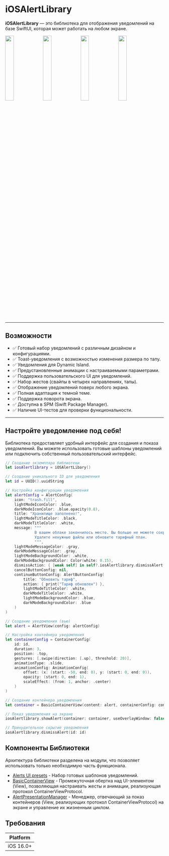 # iOSAlertLibrary

**iOSAlertLibrary** — это библиотека для отображения уведомлений на базе SwiftUI, которая может работать на любом экране.

<p float="left">
  <img src="https://github.com/user-attachments/assets/474af28f-44b1-4f53-963e-ed0a79125e75" width="23%" />
  <img src="https://github.com/user-attachments/assets/6d4f3156-bb20-437e-a773-f5389988174d" width="23%" />
  <img src="https://github.com/user-attachments/assets/b7157753-d35d-4c20-a9e9-eb60476d50f2" width="23%" />
  <img src="https://github.com/user-attachments/assets/646f0aa8-c414-402e-a5fc-b71edb712cee" width="23%" /> 
</p>

---

## Возможности

- ✅ Готовый набор уведомлений с различным дизайном и конфигурациями.
- ✅ Toast-уведомления с возможностью изменения размера по тапу.
- ✅ Уведомления для Dynamic Island.
- ✅ Предустановленные анимации с настраиваемыми параметрами.
- ✅ Поддержка пользовательского UI для уведомлений.
- ✅ Набор жестов (свайпы в четырех направлениях, тапы).
- ✅ Отображение уведомлений поверх любого экрана.
- ✅ Полная адаптация к темной теме.
- ✅ Поддержка поворота экрана.
- ✅ Доступна в SPM (Swift Package Manager).
- ✅ Наличие UI-тестов для проверки функциональности.

---

## Настройте уведомление под себя!

Библиотека предоставляет удобный интерфейс для создания и показа уведомлений. Вы можете использовать готовые шаблоны уведомлений или подключить собственный пользовательский интерфейс.

```swift
// Создание экземпляра библиотеки
let iosAlertlibrary = iOSAlertLibary()

// Создание уникального ID для уведомления
let id = UUID().uuidString

// Настройка конфигурации уведомления
let alertConfig = AlertConfig(
    icon: "trash.fill",
    lightModeIconColor: .blue,
    darkModeIconColor: .blue.opacity(0.8),
    title: "Хранилище заполнено!",
    lightModeTitleColor: .black,
    darkModeTitleColor: .white,
    message: """
             В вашем облаке закончилось место. Вы больше не можете сохранять данные. \
             Удалите ненужные файлы или обновите тарифный план.
             """,
    lightModeMessageColor: .gray,
    darkModeMessageColor: .gray,
    lightModeBackgroundColor: .white,
    darkModeBackgroundColor: Color(white: 0.15),
    dismissAction: { [weak self] in self?.iosAlertlibrary.dismissAlert(id: id) },
    cancelButtonConfig: nil,
    continueButtonConfig: AlertButtonConfig(
        title: "Обновить тариф",
        action: { print("Тариф обновлен") },
        lightModeTitleColor: .white,
        darkModeTitleColor: .white,
        lightModeBackgroundColor: .blue,
        darkModeBackgroundColor: .blue
    )
)

// Создание уведомления (вью)
let alert = AlertView(config: alertConfig)

// Настройка контейнера уведомления
let containerConfig = ContainerConfig(
    id: id,
    duration: 3,
    position: .top,
    gestures: [.swipe(direction: [.up], threshold: 20)],
    animationType: .slide,
    animationConfig: AnimationConfig(
        offset: (x: (start: -50, end: 0), y: (start: 0, end: 0)),
        opacity: (start: 0, end: 1),
        scaleEffect: (from: 1, anchor: .center)
    )
)

// Создание контейнера уведомления
let container = BasicContainerView(content: alert, containerConfig: containerConfig)

// Показ уведомления на экране
iosAlertlibrary.showAlert(container: container, useOverlayWindow: false)

// Принудительное скрытие уведомления
iosAlertlibrary.dismissAlert(id: id)
```

## Компоненты Библиотеки

Архитектура библиотеки разделена на модули, что позволяет использовать только необходимую часть функционала.

- [Alerts UI presets](https://github.com/Yandex-360-Mobile-Bootcamp/AlertsLibrary/tree/spm/iOS/SPM/Sources/iOSAlertLibrary/NotificationsUI) - Набор готовых шаблонов уведомлений.
- [BasicContainerView](https://github.com/Yandex-360-Mobile-Bootcamp/AlertsLibrary/blob/spm/iOS/SPM/Sources/iOSAlertLibrary/Core/Containers/BasicContainerView.swift) - Промежуточная обертка над UI-элементом (View), позволяющая настраивать жесты и анимации, реализующая протокол ContainerViewProtocol.
- [AlertPresentationManager](https://github.com/Yandex-360-Mobile-Bootcamp/AlertsLibrary/blob/spm/iOS/SPM/Sources/iOSAlertLibrary/Core/Managers/AlertPresentationManager.swift) - Менеджер, отвечающий за показ контейнеров (View, реализующих протокол ContainerViewProtocol) на экране и управление их жизненным циклом.

## Требования

| Platform                                             | 
| ---------------------------------------------------- | 
| iOS 16.0+ | 
